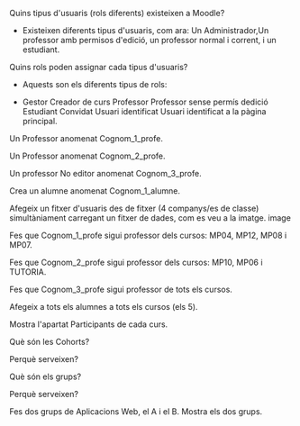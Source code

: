 Quins tipus d'usuaris (rols diferents) existeixen a Moodle?
- Existeixen diferents tipus d'usuaris, com ara: Un Administrador,Un professor amb permisos d'edició, un professor normal i corrent, i un estudiant.

Quins rols poden assignar cada tipus d'usuaris?

- Aquests son els diferents tipus de rols:

- Gestor Creador de curs  Professor  Professor sense permís dedició  Estudiant  Convidat  Usuari identificat  Usuari identificat a la pàgina principal.




Un Professor anomenat Cognom_1_profe.


Un Professor anomenat Cognom_2_profe.


Un professor No editor anomenat Cognom_3_profe.


Crea un alumne anomenat Cognom_1_alumne.


Afegeix un fitxer d'usuaris des de fitxer (4 companys/es de classe) simultàniament carregant un fitxer de dades, com es veu a la imatge.
image

Fes que Cognom_1_profe sigui professor dels cursos: MP04, MP12, MP08 i MP07.


Fes que Cognom_2_profe sigui professor dels cursos: MP10, MP06 i TUTORIA.


Fes que Cognom_3_profe sigui professor de tots els cursos.


Afegeix a tots els alumnes a tots els cursos (els 5).


Mostra l'apartat Participants de cada curs.


Què són les Cohorts?


Perquè serveixen?


Què són els grups?


Perquè serveixen?


Fes dos grups de Aplicacions Web, el A i el B. Mostra els dos grups.


